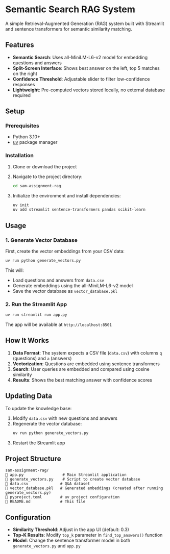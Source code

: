 # Semantic Search RAG System

A simple Retrieval-Augmented Generation (RAG) system built with Streamlit and sentence transformers for semantic similarity matching.

## Features

- **Semantic Search**: Uses all-MiniLM-L6-v2 model for embedding questions and answers
- **Split-Screen Interface**: Shows best answer on the left, top 5 matches on the right
- **Confidence Threshold**: Adjustable slider to filter low-confidence responses
- **Lightweight**: Pre-computed vectors stored locally, no external database required

## Setup

### Prerequisites
- Python 3.10+
- [uv](https://docs.astral.sh/uv/) package manager

### Installation

1. Clone or download the project
2. Navigate to the project directory:
   ```bash
   cd sam-assignment-rag
   ```

3. Initialize the environment and install dependencies:
   ```bash
   uv init
   uv add streamlit sentence-transformers pandas scikit-learn
   ```

## Usage

### 1. Generate Vector Database

First, create the vector embeddings from your CSV data:

```bash
uv run python generate_vectors.py
```

This will:
- Load questions and answers from `data.csv`
- Generate embeddings using the all-MiniLM-L6-v2 model
- Save the vector database as `vector_database.pkl`

### 2. Run the Streamlit App

```bash
uv run streamlit run app.py
```

The app will be available at `http://localhost:8501`

## How It Works

1. **Data Format**: The system expects a CSV file (`data.csv`) with columns `q` (questions) and `a` (answers)
2. **Vectorization**: Questions are embedded using sentence transformers
3. **Search**: User queries are embedded and compared using cosine similarity
4. **Results**: Shows the best matching answer with confidence scores

## Updating Data

To update the knowledge base:

1. Modify `data.csv` with new questions and answers
2. Regenerate the vector database:
   ```bash
   uv run python generate_vectors.py
   ```
3. Restart the Streamlit app

## Project Structure

```
sam-assignment-rag/
   app.py                 # Main Streamlit application
   generate_vectors.py    # Script to create vector database
   data.csv              # Q&A dataset
   vector_database.pkl   # Generated embeddings (created after running generate_vectors.py)
   pyproject.toml        # uv project configuration
   README.md             # This file
```

## Configuration

- **Similarity Threshold**: Adjust in the app UI (default: 0.3)
- **Top-K Results**: Modify `top_k` parameter in `find_top_answers()` function
- **Model**: Change the sentence transformer model in both `generate_vectors.py` and `app.py`